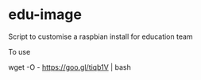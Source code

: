 # edu-image
Script to customise a raspbian install for education team

To use

wget -O - https://goo.gl/tiqb1V | bash
